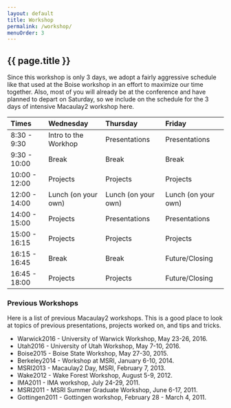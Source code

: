 ```yaml
---
layout: default
title: Workshop
permalink: /workshop/
menuOrder: 3
---
```


## {{ page.title }}	 

Since this workshop is only 3 days, we adopt a fairly aggressive schedule like that used at the Boise workshop in an effort to maximize our time together.  Also, most of you will already be at the conference and have planned to depart on Saturday, so we include on the schedule for the 3 days of intensive Macaulay2 workshop here.  

| Times         |Wednesday             | Thursday            | Friday |
| :---          | :---                 | :---                | :--- |
| 8:30 - 9:30   | Intro to the Workhop | Presentations       | Presentations |
| 9:30 - 10:00  | Break                | Break               | Break  |
| 10:00 - 12:00 | Projects             | Projects            | Projects |
| 12:00 - 14:00 | Lunch (on your own)  | Lunch (on your own) | Lunch (on your own) |
| 14:00 - 15:00 | Projects             | Presentations       | Presentations |
| 15:00 - 16:15 | Projects             | Projects            | Projects  |
| 16:15 - 16:45 | Break                | Break               | Future/Closing |
| 16:45 - 18:00 | Projects             | Projects            | Future/Closing | 

### Previous Workshops

Here is a list of previous Macaulay2 workshops. This is a good place to look at topics of previous presentations, projects worked on, and tips and tricks.  

* Warwick2016 - University of Warwick Workshop, May 23-26, 2016.
* Utah2016 - University of Utah Workshop, May 7-10, 2016.
* Boise2015 - Boise State Workshop, May 27-30, 2015.
* Berkeley2014 - Workshop at MSRI, January 6-10, 2014.
* MSRI2013 - Macaulay2  Day, MSRI, February 7, 2013.
* Wake2012 - Wake Forest Workshop, August 5-9, 2012.
* IMA2011 - IMA workshop, July 24-29, 2011.
* MSRI2011 - MSRI Summer Graduate Workshop, June 6-17, 2011.
* Gottingen2011 - Gottingen workshop, February 28 - March 4, 2011.

